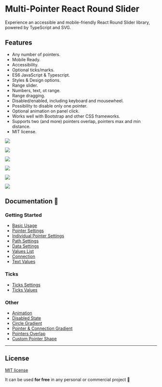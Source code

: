 # Multi-Pointer React Round Slider

Experience an accessible and mobile-friendly React Round Slider library, powered by TypeScript and SVG.

## Features
- Any number of pointers.
- Mobile Ready.
- Accessibility.
- Optional ticks/marks.
- ES6 JavaScript & Typescript.
- Styles & Design options.
- Range slider.
- Numbers, text, ot range.
- Range dragging.
- Disabled/enabled, including keyboard and mousewheel.
- Possibility to disable only one pointer.
- Optional animation on panel click.
- Works well with Bootstrap and other CSS frameworks.
- Supports two (and more) pointers overlap, pointers max and min distance.
- MIT license.

![](https://github.com/mzusin/react-round-slider/blob/main/docs/img/preview/1-1.gif?raw=true)

![](https://github.com/mzusin/react-round-slider/blob/main/docs/img/preview/2-2.gif?raw=true)

![](https://github.com/mzusin/react-round-slider/blob/main/docs/img/preview/3-3.gif?raw=true)

![](https://github.com/mzusin/react-round-slider/blob/main/docs/img/preview/4-4.gif?raw=true)

![](https://github.com/mzusin/react-round-slider/blob/main/docs/img/preview/5-5.gif?raw=true)

![](https://github.com/mzusin/react-round-slider/blob/main/docs/img/preview/6-6.gif?raw=true)

## Documentation 🔖
### Getting Started 
- [Basic Usage](https://react-round-slider.mzsoft.org/pages/basic-usage.html)
- [Pointer Settings](https://react-round-slider.mzsoft.org/pages/pointer-settings.html)
- [Individual Pointer Settings](https://react-round-slider.mzsoft.org/pages/individual-pointer-settings.html)
- [Path Settings](https://react-round-slider.mzsoft.org/pages/path-settings.html)
- [Data Settings](https://react-round-slider.mzsoft.org/pages/data-settings.html)
- [Values List](https://react-round-slider.mzsoft.org/pages/values-list.html)
- [Connection](https://react-round-slider.mzsoft.org/pages/connection.html)
- [Text Values](https://react-round-slider.mzsoft.org/pages/text-values.html)
### Ticks 
- [Ticks Settings](https://react-round-slider.mzsoft.org/pages/ticks-settings.html)
- [Ticks Values](https://react-round-slider.mzsoft.org/pages/ticks-values.html)
### Other 
- [Animation](https://react-round-slider.mzsoft.org/pages/animation.html)
- [Disabled State](https://react-round-slider.mzsoft.org/pages/disabled-state.html)
- [Circle Gradient](https://react-round-slider.mzsoft.org/pages/circle-gradient.html)
- [Pointer & Connection Gradient](https://react-round-slider.mzsoft.org/pages/pointer-and-connection-gradient.html)
- [Pointers Overlap](https://react-round-slider.mzsoft.org/pages/pointers-overlap.html)
- [Custom Pointer Shape](https://react-round-slider.mzsoft.org/pages/custom-pointer-shape.html)
------------------------------


## License

[MIT license](https://github.com/mzusin/mz-react-input-number/blob/main/LICENSE)

It can be used **for free** in any personal or commercial project :gift: 